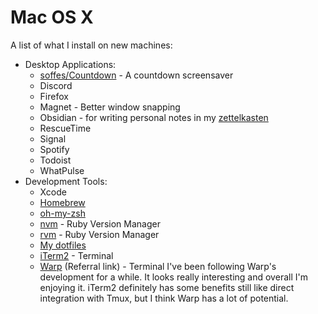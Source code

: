 # Mac OS X

A list of what I install on new machines:

- Desktop Applications:
  - [soffes/Countdown](https://github.com/soffes/Countdown) - A countdown
    screensaver
  - Discord
  - Firefox
  - Magnet - Better window snapping
  - Obsidian - for writing personal notes in my
    [zettelkasten](/writing/zettelkasten.md)
  - RescueTime
  - Signal
  - Spotify
  - Todoist
  - WhatPulse
- Development Tools:
  - Xcode
  - [Homebrew](https://brew.sh)
  - [oh-my-zsh](https://ohmyz.sh)
  - [nvm](https://github.com/nvm-sh/nvm#installing-and-updating) - Ruby Version
    Manager
  - [rvm](https://rvm.io) - Ruby Version Manager
  - [My dotfiles](https://github.com/b-turchyn/dotfiles)
  - [iTerm2](https://iterm2.com/) - Terminal
  - [Warp](https://app.warp.dev/referral/7GMRLL) (Referral link) - Terminal
    I've been following Warp's development for a while. It looks really
    interesting and overall I'm enjoying it. iTerm2 definitely has some benefits
    still like direct integration with Tmux, but I think Warp has a lot of
    potential.

